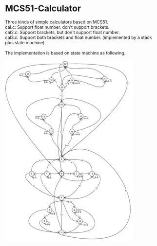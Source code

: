 # MCS51-Calculator
Three kinds of simple calculators based on MCS51.</br>
cal.c: Support float number, don't support brackets.</br>
cal2.c: Support brackets, but don't support float number.</br>
cal3.c: Support both brackets and float number. (implemented by a stack plus state machine)</br></br>
The implementation is based on state machine as following.

<img src="https://github.com/xqzlgy2/MCS51-Calculator/blob/master/statemachine.png"  width="420" height="600">
